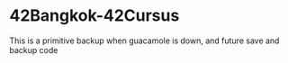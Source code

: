 # 42Bangkok-42Cursus
This is a primitive backup when guacamole is down, and future save and backup code
